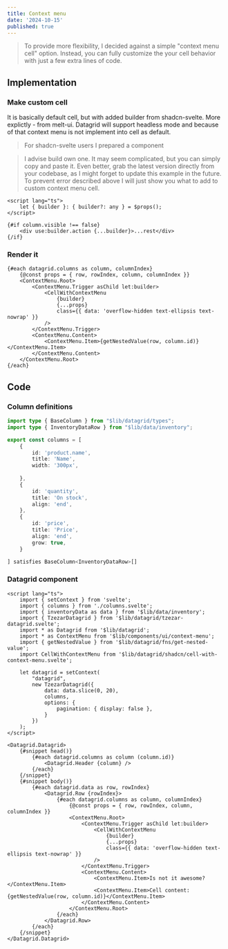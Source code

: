 ```yaml
---
title: Context menu
date: '2024-10-15'
published: true
---
```


<script>
  import Datagrid from './datagrid.svelte'
</script>

> To provide more flexibility, I decided against a simple "context menu cell" option. Instead, you can fully customize the your cell behavior with just a few extra lines of code.

<Datagrid />

## Implementation

### Make custom cell

It is basically default cell, but with added builder from shadcn-svelte. More explictly - from melt-ui. Datagrid will support headless mode and because of that context menu is not implement into cell as default.

> For shadcn-svelte users I prepared a component

> I advise build own one. It may seem complicated, but you can simply copy and paste it. Even better, grab the latest version directly from your codebase, as I might forget to update this example in the future. To prevent error described above I will just show you what to add to custom context menu cell.

```svelte
<script lang="ts">
	let { builder }: { builder?: any } = $props();
</script>

{#if column.visible !== false}
	<div use:builder.action {...builder}>...rest</div>
{/if}
```

### Render it

```svelte
{#each datagrid.columns as column, columnIndex}
	{@const props = { row, rowIndex, column, columnIndex }}
	<ContextMenu.Root>
		<ContextMenu.Trigger asChild let:builder>
			<CellWithContextMenu
				{builder}
				{...props}
				class={{ data: 'overflow-hidden text-ellipsis text-nowrap' }}
			/>
		</ContextMenu.Trigger>
		<ContextMenu.Content>
			<ContextMenu.Item>{getNestedValue(row, column.id)}</ContextMenu.Item>
		</ContextMenu.Content>
	</ContextMenu.Root>
{/each}
```

## Code

### Column definitions
```ts
import type { BaseColumn } from "$lib/datagrid/types";
import type { InventoryDataRow } from "$lib/data/inventory";

export const columns = [
    {
        id: 'product.name',
        title: 'Name',
        width: '300px',
        
    },
    {
        id: 'quantity',
        title: 'On stock',
        align: 'end',
    },
    {
        id: 'price',
        title: 'Price',
        align: 'end',
        grow: true,
    }

] satisfies BaseColumn<InventoryDataRow>[]
```
### Datagrid component

```svelte
<script lang="ts">
	import { setContext } from 'svelte';
	import { columns } from './columns.svelte';
	import { inventoryData as data } from '$lib/data/inventory';
	import { TzezarDatagrid } from '$lib/datagrid/tzezar-datagrid.svelte';
	import * as Datagrid from '$lib/datagrid';
	import * as ContextMenu from '$lib/components/ui/context-menu';
	import { getNestedValue } from '$lib/datagrid/fns/get-nested-value';
	import CellWithContextMenu from '$lib/datagrid/shadcn/cell-with-context-menu.svelte';

	let datagrid = setContext(
		"datagrid",
		new TzezarDatagrid({
			data: data.slice(0, 20),
			columns,
			options: {
				pagination: { display: false },
			}
		})
	);
</script>

<Datagrid.Datagrid>
	{#snippet head()}
		{#each datagrid.columns as column (column.id)}
			<Datagrid.Header {column} />
		{/each}
	{/snippet}
	{#snippet body()}
		{#each datagrid.data as row, rowIndex}
			<Datagrid.Row {rowIndex}>
				{#each datagrid.columns as column, columnIndex}
					{@const props = { row, rowIndex, column, columnIndex }}
					<ContextMenu.Root>
						<ContextMenu.Trigger asChild let:builder>
							<CellWithContextMenu
								{builder}
								{...props}
								class={{ data: 'overflow-hidden text-ellipsis text-nowrap' }}
							/>
						</ContextMenu.Trigger>
						<ContextMenu.Content>
							<ContextMenu.Item>Is not it awesome?</ContextMenu.Item>
							<ContextMenu.Item>Cell content: {getNestedValue(row, column.id)}</ContextMenu.Item>
						</ContextMenu.Content>
					</ContextMenu.Root>
				{/each}
			</Datagrid.Row>
		{/each}
	{/snippet}
</Datagrid.Datagrid>
```
